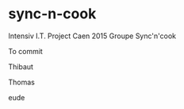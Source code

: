 sync-n-cook
===========

Intensiv I.T. Project Caen 2015 Groupe Sync'n'cook

To commit

Thibaut

Thomas

eude
